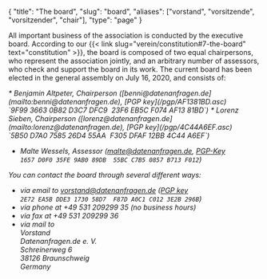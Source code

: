 {
    "title": "The board",
    "slug": "board",
    "aliases": ["vorstand", "vorsitzende", "vorsitzender", "chair"],
    "type": "page"
}

All important business of the association is conducted by the executive board. According to our {{< link slug="verein/constitution#7-the-board" text="constitution" >}}, the board is composed of two equal chairpersons, who represent the association jointly, and an arbitrary number of assessors, who check and support the board in its work. The current board has been elected in the general assembly on July 16, 2020, and consists of:

<address>
* Benjamin Altpeter, Chairperson ([benni@datenanfragen.de](mailto:benni@datenanfragen.de), [PGP key](/pgp/AF1381BD.asc)  
  `9F99 3663 0B82 D3C7 DFC9  23F6 EB5C F074 AF13 81BD`)
* Lorenz Sieben, Chairperson ([lorenz@datenanfragen.de](mailto:lorenz@datenanfragen.de), [PGP key](/pgp/4C44A6EF.asc)   
  `5B50 D7A0 7585 26D4 55AA  F305 DFAF 12BB 4C44 A6EF`)

<!-- Comment to separate the lists. -->

* Malte Wessels, Assessor ([malte@datenanfragen.de](mailto:malte@datenanfragen.de), [PGP-Key](/pgp/B713F012.asc)  
  `1657 D0F0 35FE 9AB0 89DB  55BC C7B5 0857 B713 F012`)

You can contact the board through several different ways:

* via email to [vorstand@datenanfragen.de](mailto:vorstand@datenanfragen.de) ([PGP key](/pgp/3E2B296B.asc) `2E72 EA5B DDE3 1730 58D7  F87D A0C1 C012 3E2B 296B`)
* via phone at +49 531 209299 35 (no business hours)  
* via fax at +49 531 209299 36  
* via mail to  
    *Vorstand  
    Datenanfragen.de e. V.  
    Schreinerweg 6  
    38126 Braunschweig  
    Germany*

</address>
